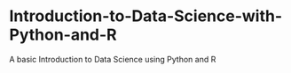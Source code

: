 # Introduction-to-Data-Science-with-Python-and-R
A basic Introduction to Data Science using Python and R
